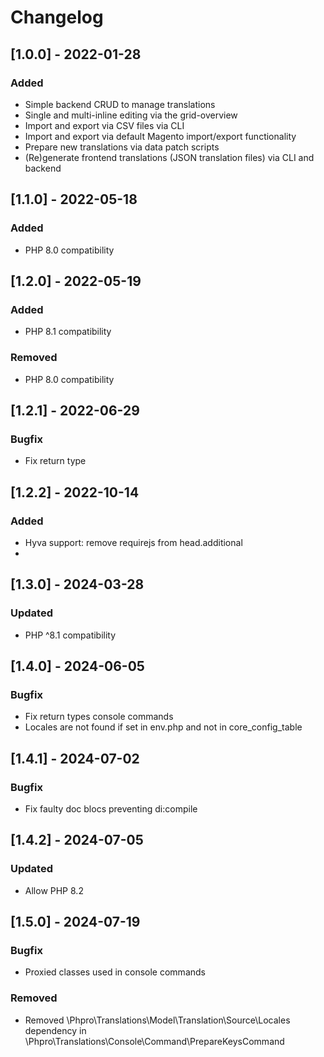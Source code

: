 # Changelog
## [1.0.0] - 2022-01-28
### Added
- Simple backend CRUD to manage translations
- Single and multi-inline editing via the grid-overview
- Import and export via CSV files via CLI
- Import and export via default Magento import/export functionality
- Prepare new translations via data patch scripts
- (Re)generate frontend translations (JSON translation files) via CLI and backend

## [1.1.0] - 2022-05-18
### Added
- PHP 8.0 compatibility

## [1.2.0] - 2022-05-19
### Added
- PHP 8.1 compatibility
### Removed
- PHP 8.0 compatibility

## [1.2.1] - 2022-06-29
### Bugfix
- Fix return type

## [1.2.2] - 2022-10-14
### Added
- Hyva support: remove requirejs from head.additional
- 
## [1.3.0] - 2024-03-28
### Updated
- PHP ^8.1 compatibility 

## [1.4.0] - 2024-06-05
### Bugfix
- Fix return types console commands
- Locales are not found if set in env.php and not in core_config_table

## [1.4.1] - 2024-07-02
### Bugfix
- Fix faulty doc blocs preventing di:compile

## [1.4.2] - 2024-07-05
### Updated
- Allow PHP 8.2

## [1.5.0] - 2024-07-19
### Bugfix
- Proxied classes used in console commands
### Removed
- Removed \Phpro\Translations\Model\Translation\Source\Locales dependency in \Phpro\Translations\Console\Command\PrepareKeysCommand